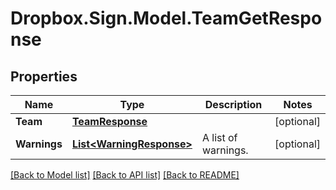 # Dropbox.Sign.Model.TeamGetResponse

## Properties

Name | Type | Description | Notes
------------ | ------------- | ------------- | -------------
**Team** | [**TeamResponse**](TeamResponse.md) |    | [optional] 
**Warnings** | [**List&lt;WarningResponse&gt;**](WarningResponse.md) |  A list of warnings.  | [optional] 

[[Back to Model list]](../README.md#documentation-for-models) [[Back to API list]](../README.md#documentation-for-api-endpoints) [[Back to README]](../README.md)

